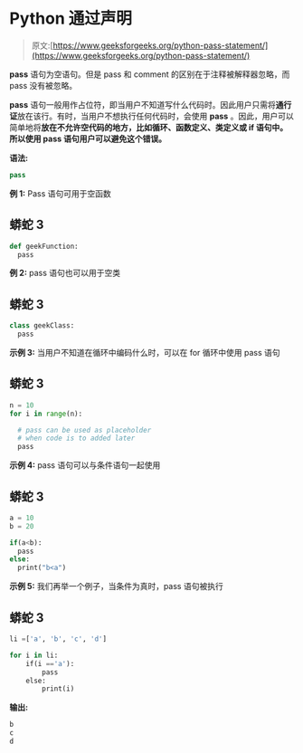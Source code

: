 # Python 通过声明

> 原文:[https://www.geeksforgeeks.org/python-pass-statement/](https://www.geeksforgeeks.org/python-pass-statement/)

**pass** 语句为空语句。但是 pass 和 comment 的区别在于注释被解释器忽略，而 pass 没有被忽略。

**pass** 语句一般用作占位符，即当用户不知道写什么代码时。因此用户只需将**通行证**放在该行。有时，当用户不想执行任何代码时，会使用 **pass** 。因此，用户可以简单地将**放在不允许空代码的地方，比如循环、函数定义、类定义或 if 语句中。所以使用 pass 语句用户可以避免这个错误。**

**语法:**

```py
pass
```

**例 1:** Pass 语句可用于空函数

## 蟒蛇 3

```py
def geekFunction:
  pass
```

**例 2:** pass 语句也可以用于空类

## 蟒蛇 3

```py
class geekClass:
  pass
```

**示例 3:** 当用户不知道在循环中编码什么时，可以在 for 循环中使用 pass 语句

## 蟒蛇 3

```py
n = 10
for i in range(n):

  # pass can be used as placeholder
  # when code is to added later
  pass
```

**示例 4:** pass 语句可以与条件语句一起使用

## 蟒蛇 3

```py
a = 10
b = 20

if(a<b):
  pass
else:
  print("b<a")
```

**示例 5:** 我们再举一个例子，当条件为真时，pass 语句被执行

## 蟒蛇 3

```py
li =['a', 'b', 'c', 'd']

for i in li:
    if(i =='a'):
        pass
    else:
        print(i)
```

**输出:**

```py
b
c
d
```